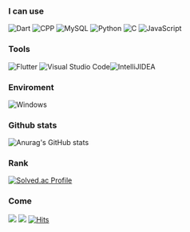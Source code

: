 ### I can use
<img alt="Dart" src ="https://img.shields.io/badge/Dart-0175C2.svg?&style=for-the-badge&logo=Dart&logoColor=black"/> 
<img alt="CPP" src ="https://img.shields.io/badge/CPP-00599C.svg?&style=for-the-badge&logo=cplusplus&logoColor=black"/> 
<img alt="MySQL" src ="https://img.shields.io/badge/MySQL-4479A1.svg?&style=for-the-badge&logo=MySQL&logoColor=black"/> 
<img alt="Python" src ="https://img.shields.io/badge/Python-3776AB.svg?&style=for-the-badge&logo=Python&logoColor=black"/> 
<img alt="C" src ="https://img.shields.io/badge/C-A8B9CC.svg?&style=for-the-badge&logo=C&logoColor=black"/>
<img alt="JavaScript" src ="https://img.shields.io/badge/JavaScript-F7DF1E.svg?&style=for-the-badge&logo=javascript&logoColor=black"/>

### Tools
<img alt="Flutter" src ="https://img.shields.io/badge/Flutter-02569B.svg?&style=for-the-badge&logo=Flutter&logoColor=black"/> <img alt="Visual Studio Code" src ="https://img.shields.io/badge/VSCode-007ACC.svg?&style=for-the-badge&logo=Visual Studio Code&logoColor=black"/><img alt="IntelliJIDEA" src ="https://img.shields.io/badge/intellijidea-000000.svg?&style=for-the-badge&logo=IntelliJ IDEA&logoColor=white"/>

### Enviroment
<img alt="Windows" src ="https://img.shields.io/badge/Windows-0078D6.svg?&style=for-the-badge&logo=Windows&logoColor=black"/>


### Github stats
![Anurag's GitHub stats](https://github-readme-stats.vercel.app/api?username=June222&show_icons=true&theme=radical)

### Rank
[![Solved.ac Profile](http://mazassumnida.wtf/api/v2/generate_badge?boj=jangtai4)](https://solved.ac/jangtai4/)

### Come 
<a href="https://noogang.tistory.com/" target="_blank"><img src="https://img.shields.io/badge/noogang-000000?style=for-the-badge&logo=Tistory&logoColor=white"/></a> <a href="https://www.instagram.com/vwxy_h__s_/?hl=ko" target="_blank"><img src="https://img.shields.io/badge/vwyz__h____s__-E4405F?style=for-the-badge&logo=Instagram&logoColor=white"/></a>       [![Hits](https://hits.seeyoufarm.com/api/count/incr/badge.svg?url=https%3A%2F%2Fgithub.com%2FJune222&count_bg=%23C83D3D&title_bg=%23555555&icon=&icon_color=%23E7E7E7&title=hits&edge_flat=false)](https://hits.seeyoufarm.com)



<!--
**June222/June222** is a ✨ _special_ ✨ repository because its `README.md` (this file) appears on your GitHub profile.
<a href="https://noogang.tistory.com/" target="_blank"><img src="https://img.shields.io/badge/Tistory-000000?style=for-the-badge&logo=Tistory&logoColor=white"/></a> // 링크 배너
<img alt="Dart" src ="https://img.shields.io/badge/Dart-0175C2.svg?&style=for-the-badge&logo=Dart&logoColor=black"/> // 이미지 배너

Here are some ideas to get you started:

- 🔭 I’m currently working on ...
- 🌱 I’m currently learning ...
- 👯 I’m looking to collaborate on ...
- 🤔 I’m looking for help with ...
- 💬 Ask me about ...
- 📫 How to reach me: ...
- 😄 Pronouns: ...
- ⚡ Fun fact: ...
-->
